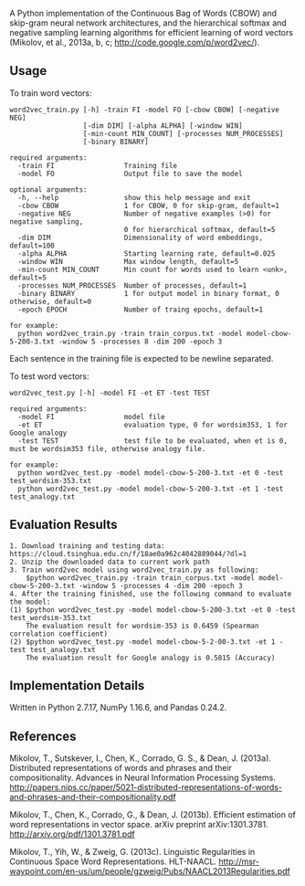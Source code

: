 A Python implementation of the Continuous Bag of Words (CBOW) and skip-gram neural network architectures, and the hierarchical softmax and negative sampling learning algorithms for efficient learning of word vectors (Mikolov, et al., 2013a, b, c; http://code.google.com/p/word2vec/).

Usage
-----
To train word vectors:
```
word2vec_train.py [-h] -train FI -model FO [-cbow CBOW] [-negative NEG]
                  [-dim DIM] [-alpha ALPHA] [-window WIN]
                  [-min-count MIN_COUNT] [-processes NUM_PROCESSES]
                  [-binary BINARY]
                  
required arguments:
  -train FI                 Training file
  -model FO                 Output file to save the model

optional arguments:
  -h, --help                show this help message and exit
  -cbow CBOW                1 for CBOW, 0 for skip-gram, default=1
  -negative NEG             Number of negative examples (>0) for negative sampling, 
                            0 for hierarchical softmax, default=5
  -dim DIM                  Dimensionality of word embeddings, default=100
  -alpha ALPHA              Starting learning rate, default=0.025
  -window WIN               Max window length, default=5
  -min-count MIN_COUNT      Min count for words used to learn <unk>, default=5
  -processes NUM_PROCESSES  Number of processes, default=1
  -binary BINARY            1 for output model in binary format, 0 otherwise, default=0
  -epoch EPOCH              Number of traing epochs, default=1
  
for example:
  python word2vec_train.py -train train_corpus.txt -model model-cbow-5-200-3.txt -window 5 -processes 8 -dim 200 -epoch 3
```
Each sentence in the training file is expected to be newline separated. 

To test word vectors:
```
word2vec_test.py [-h] -model FI -et ET -test TEST

required arguments:
  -model FI                 model file
  -et ET                    evaluation type, 0 for wordsim353, 1 for Google analogy
  -test TEST                test file to be evaluated, when et is 0, must be wordsim353 file, otherwise analogy file.

for example:
  python word2vec_test.py -model model-cbow-5-200-3.txt -et 0 -test test_wordsim-353.txt
  python word2vec_test.py -model model-cbow-5-200-3.txt -et 1 -test test_analogy.txt
```

Evaluation Results
----------------------
```
1. Download training and testing data: https://cloud.tsinghua.edu.cn/f/18ae0a962c4042889044/?dl=1
2. Unzip the downloaded data to current work path
3. Train word2vec model using word2vec_train.py as following:
    $python word2vec_train.py -train train_corpus.txt -model model-cbow-5-200-3.txt -window 5 -processes 4 -dim 200 -epoch 3
4. After the training finished, use the following command to evaluate the model:
(1) $python word2vec_test.py -model model-cbow-5-200-3.txt -et 0 -test test_wordsim-353.txt
    The evaluation result for wordsim-353 is 0.6459 (Spearman correlation coefficient)
(2) $python word2vec_test.py -model model-cbow-5-2-00-3.txt -et 1 -test test_analogy.txt
    The evaluation result for Google analogy is 0.5815 (Accuracy)
```

Implementation Details
----------------------
Written in Python 2.7.17, NumPy 1.16.6, and Pandas 0.24.2.

References
----------
Mikolov, T., Sutskever, I., Chen, K., Corrado, G. S., & Dean, J. (2013a). Distributed representations of words and phrases and their compositionality. Advances in Neural Information Processing Systems. http://papers.nips.cc/paper/5021-distributed-representations-of-words-and-phrases-and-their-compositionality.pdf

Mikolov, T., Chen, K., Corrado, G., & Dean, J. (2013b). Efficient estimation of word representations in vector space. arXiv preprint arXiv:1301.3781. http://arxiv.org/pdf/1301.3781.pdf

Mikolov, T., Yih, W., & Zweig, G. (2013c). Linguistic Regularities in Continuous Space Word Representations. HLT-NAACL. http://msr-waypoint.com/en-us/um/people/gzweig/Pubs/NAACL2013Regularities.pdf
